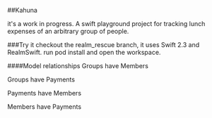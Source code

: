 ##Kahuna

it's a work in progress. A swift playground project for tracking lunch expenses of an arbitrary group of people.

###Try it
checkout the realm_rescue branch, it uses Swift 2.3 and RealmSwift. run pod install and open the workspace.

####Model relationships
Groups have Members

Groups have Payments

Payments have Members 

Members have Payments
